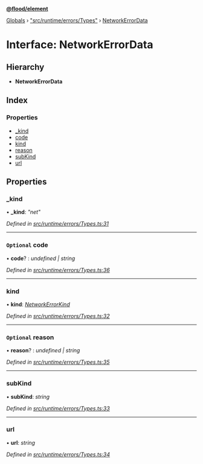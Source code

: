 **[@flood/element](../README.md)**

[Globals](../globals.md) › ["src/runtime/errors/Types"](../modules/_src_runtime_errors_types_.md) › [NetworkErrorData](_src_runtime_errors_types_.networkerrordata.md)

# Interface: NetworkErrorData

## Hierarchy

* **NetworkErrorData**

## Index

### Properties

* [_kind](_src_runtime_errors_types_.networkerrordata.md#_kind)
* [code](_src_runtime_errors_types_.networkerrordata.md#optional-code)
* [kind](_src_runtime_errors_types_.networkerrordata.md#kind)
* [reason](_src_runtime_errors_types_.networkerrordata.md#optional-reason)
* [subKind](_src_runtime_errors_types_.networkerrordata.md#subkind)
* [url](_src_runtime_errors_types_.networkerrordata.md#url)

## Properties

###  _kind

• **_kind**: *"net"*

*Defined in [src/runtime/errors/Types.ts:31](https://github.com/flood-io/element/blob/d9c12d9/packages/element/src/runtime/errors/Types.ts#L31)*

___

### `Optional` code

• **code**? : *undefined | string*

*Defined in [src/runtime/errors/Types.ts:36](https://github.com/flood-io/element/blob/d9c12d9/packages/element/src/runtime/errors/Types.ts#L36)*

___

###  kind

• **kind**: *[NetworkErrorKind](../modules/_src_runtime_errors_types_.md#networkerrorkind)*

*Defined in [src/runtime/errors/Types.ts:32](https://github.com/flood-io/element/blob/d9c12d9/packages/element/src/runtime/errors/Types.ts#L32)*

___

### `Optional` reason

• **reason**? : *undefined | string*

*Defined in [src/runtime/errors/Types.ts:35](https://github.com/flood-io/element/blob/d9c12d9/packages/element/src/runtime/errors/Types.ts#L35)*

___

###  subKind

• **subKind**: *string*

*Defined in [src/runtime/errors/Types.ts:33](https://github.com/flood-io/element/blob/d9c12d9/packages/element/src/runtime/errors/Types.ts#L33)*

___

###  url

• **url**: *string*

*Defined in [src/runtime/errors/Types.ts:34](https://github.com/flood-io/element/blob/d9c12d9/packages/element/src/runtime/errors/Types.ts#L34)*